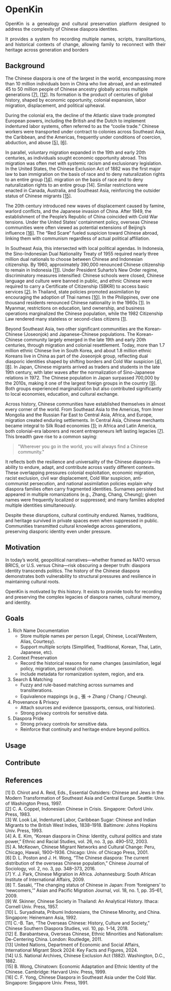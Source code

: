 # OpenKin
<p style="text-align: justify">OpenKin is a genealogy and cultural preservation platform designed to address the complexity of Chinese diaspora identites.</p>  

<p style="text-align: justify">It provides a system fro recording multiple names, scripts, translitartions, and historical contexts of change, allowing family to reconnect with their heritage across generation and borders</p>

## Background
The Chinese diaspora is one of the largest in the world, encompassing more than 10 million individuals born in China who live abroad, and an estimated 45 to 50 million people of Chinese ancestry globally across multiple generations [[7]](#7), [[12]](#12). Its formation is the product of centuries of global history, shaped by economic opportunity, colonial expansion, labor migration, displacement, and political upheaval.

During the colonial era, the decline of the Atlantic slave trade prompted European powers, including the British and the Dutch to implement indentured labor systems, often referred to as the “coolie trade.” Chinese workers were transported under contract to colonies across Southeast Asia, the Caribbean, and the Americas, frequently under conditions of coercion, abduction, and abuse [[5]](#5), [[6]](#6).

In parallel, voluntary migration expanded in the 19th and early 20th centuries, as individuals sought economic opportunity abroad. This migration was often met with systemic racism and exclusionary legislation. In the United States, the Chinese Exclusion Act of 1882 was the first major law to ban immigration on the basis of race and to deny naturalization rights to an entire group [[14]](#14). migration on the basis of race and to deny naturalization rights to an entire group [14]. Similar restrictions were enacted in Canada, Australia, and Southeast Asia, reinforcing the outsider status of Chinese migrants [[15]](#15).

The 20th century introduced new waves of displacement caused by famine, warlord conflicts, and the Japanese invasion of China. After 1949, the establishment of the People’s Republic of China coincided with Cold War tensions. Under the United States’ containment policy, overseas Chinese communities were often viewed as potential extensions of Beijing’s influence [[16]](#16). The “Red Scare” fueled suspicion toward Chinese abroad, linking them with communism regardless of actual political affiliation.

In Southeast Asia, this intersected with local political agendas. In Indonesia, the Sino-Indonesian Dual Nationality Treaty of 1955 required nearly three million dual nationals to choose between Chinese and Indonesian citizenship. By 1960, approximately 390,000 renounced Chinese citizenship to remain in Indonesia [[11]](#11). Under President Suharto’s New Order regime, discriminatory measures intensified: Chinese schools were closed, Chinese language and culture were banned in public, and ethnic Chinese were required to carry a Certificate of Citizenship (SBKRI) to access basic services [[2]](#2). In Thailand, state policies promoted assimilation by encouraging the adoption of Thai names [[10]](#10). In the Philippines, over one thousand residents renounced Chinese nationality in the 1960s [[1]](#1). In Myanmar, restrictions on education, land ownership, and business operations marginalized the Chinese population, while the 1982 Citizenship Law rendered many stateless or second-class citizens [[1]](#1).

Beyond Southeast Asia, two other significant communities are the Korean-Chinese (Joseonjok) and Japanese-Chinese populations. The Korean-Chinese community largely emerged in the late 19th and early 20th centuries, through migration and colonial resettlement. Today, more than 1.7 million ethnic Chinese live in South Korea, and about 1.8 million ethnic Koreans live in China as part of the Joseonjok group, reflecting dual diasporic identities shaped by shifting borders and Cold War suspicion [[4]](#4), [[8]](#8). In Japan, Chinese migrants arrived as traders and students in the late 19th century, with later waves after the normalization of Sino-Japanese relations in 1972. The Chinese population in Japan surpassed 700,000 by the 2010s, making it one of the largest foreign groups in the country [[9]](#9). Both groups experienced marginalization but also contributed significantly to local economies, education, and cultural exchange.

Across history, Chinese communities have established themselves in almost every corner of the world. From Southeast Asia to the Americas, from Inner Mongolia and the Russian Far East to Central Asia, Africa, and Europe, migration created enduring settlements. In Central Asia, Chinese merchants became integral to Silk Road economies [[1]](#1); in Africa and Latin America, both colonial-era laborers and recent entrepreneurs left lasting legacies [[7]](#7). This breadth gave rise to a common saying:

> "Wherever you go in the world, you will always find a Chinese community."

It reflects both the resilience and universality of the Chinese diaspora—its ability to endure, adapt, and contribute across vastly different contexts. These overlapping pressures colonial exploitation, economic migration, racist exclusion, civil war displacement, Cold War suspicion, anti-communist persecution, and national assimilation policies explain why diaspora families often carry fragmented identities. Surnames persisted but appeared in multiple romanizations (e.g., Zhang, Chang, Cheung); given names were frequently localized or suppressed; and many families adopted multiple identities simultaneously.

Despite these disruptions, cultural continuity endured. Names, traditions, and heritage survived in private spaces even when suppressed in public. Communities transmitted cultural knowledge across generations, preserving diasporic identity even under pressure.

## Motivation
In today’s world, geopolitical narratives—whether framed as NATO versus BRICS, or U.S. versus China—risk obscuring a deeper truth: diaspora identity transcends politics. The history of the Chinese diaspora demonstrates both vulnerability to structural pressures and resilience in maintaining cultural roots.

OpenKin is motivated by this history. It exists to provide tools for recording and preserving the complex legacies of diaspora names, cultural memory, and identity.

## Goals
1. Rich Name Documentation
   - Store multiple names per person (Legal, Chinese, Local/Western, Alias, Courtesy).
   - Support multiple scripts (Simplified, Traditional, Korean, Thai, Latin, Japanese, etc).
2. Context Preservation
   - Record the historical reasons for name changes (assimilation, legal policy, migration, personal choice).
   - Include metadata for romanization system, region, and era.
3. Search & Matching
   - Fuzzy and rule-based matching across surnames and transliterations.
   - Equivalence mappings (e.g., 張 → Zhang / Chang / Cheung).
4. Provenance & Privacy
   - Attach sources and evidence (passports, census, oral histories).
   - Strong privacy controls for sensitive data.
5. Diaspora Pride
   - Strong privacy controls for sensitive data.
   - Reinforce that continuity and heritage endure beyond politics.

## Usage

## Contribute

## References
<a id="1">[1]</a>
D. Chirot and A. Reid, Eds., Essential Outsiders: Chinese and Jews in the Modern Transformation of Southeast Asia and Central Europe. Seattle: Univ. of Washington Press, 1997.   
<a id="2">[2]</a>
C. A. Coppel, Indonesian Chinese in Crisis. Singapore: Oxford Univ. Press, 1983.   
<a id="3">[3]</a>
W. Look Lai, Indentured Labor, Caribbean Sugar: Chinese and Indian Migrants to the British West Indies, 1838–1918. Baltimore: Johns Hopkins Univ. Press, 1993.   
<a id="4">[4]</a>
A. E. Kim, “Korean diaspora in China: Identity, cultural politics and state power,” Ethnic and Racial Studies, vol. 26, no. 3, pp. 490–512, 2003.   
<a id="5">[5]</a>
A. McKeown, Chinese Migrant Networks and Cultural Change: Peru, Chicago, Hawaii, 1900–1936. Chicago: Univ. of Chicago Press, 2001.   
<a id="6">[6]</a>
D. L. Poston and J. H. Wong, “The Chinese diaspora: The current distribution of the overseas Chinese population,” Chinese Journal of Sociology, vol. 2, no. 3, pp. 348–373, 2016.   
<a id="7">[7]</a>
Y. J. Park, Chinese Migration in Africa. Johannesburg: South African Institute of International Affairs, 2009.   
<a id="8">[8]</a>
T. Sasaki, “The changing status of Chinese in Japan: From ‘foreigners’ to ‘newcomers,’” Asian and Pacific Migration Journal, vol. 18, no. 1, pp. 35–61, 2009.   
<a id="9">[9]</a>
W. Skinner, Chinese Society in Thailand: An Analytical History. Ithaca: Cornell Univ. Press, 1957.  
<a id="10">[10]</a>
L. Suryadinata, Pribumi Indonesians, the Chinese Minority, and China. Singapore: Heinemann Asia, 1992.   
<a id="11">[11]</a>
C.-B. Tan, “The Overseas Chinese: History, Culture and Society,” Chinese Southern Diaspora Studies, vol. 10, pp. 1–14, 2018.   
<a id="12">[12]</a>
E. Barabantseva, Overseas Chinese, Ethnic Minorities and Nationalism: De-Centering China. London: Routledge, 2011.   
<a id="13">[13]</a>
United Nations, Department of Economic and Social Affairs, International Migrant Stock 2024: Key Facts and Figures, 2024.   
<a id="14">[14]</a>
U.S. National Archives, Chinese Exclusion Act (1882). Washington, D.C., 1882.   
<a id="15">[15]</a>
B. Wong, Chinatown: Economic Adaptation and Ethnic Identity of the Chinese. Cambridge: Harvard Univ. Press, 1999.   
<a id="16">[16]</a>
C. F. Yong, Chinese Diaspora in Southeast Asia under the Cold War. Singapore: Singapore Univ. Press, 1991.   